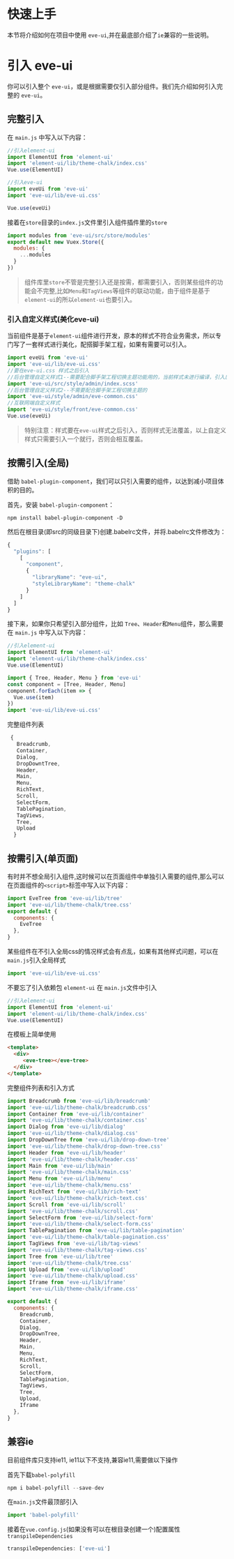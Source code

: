 #  快速上手
本节将介绍如何在项目中使用 `eve-ui`,并在最底部介绍了`ie`兼容的一些说明。

# 引入 eve-ui
你可以引入整个 `eve-ui`，或是根据需要仅引入部分组件。我们先介绍如何引入完整的 `eve-ui`。

## 完整引入

在 `main.js` 中写入以下内容：

```js
//引入element-ui
import ElementUI from 'element-ui'
import 'element-ui/lib/theme-chalk/index.css'
Vue.use(ElementUI)

//引入eve-ui
import eveUi from 'eve-ui'
import 'eve-ui/lib/eve-ui.css'

Vue.use(eveUi)
```


接着在`store`目录的`index.js`文件里引入组件插件里的`store`

```js
import modules from 'eve-ui/src/store/modules'
export default new Vuex.Store({
  modules: {
    ...modules
  }
})
```
> 组件库里`store`不管是完整引入还是按需，都需要引入，否则某些组件的功能会不完整,比如`Menu`和`TagViews`等组件的联动功能，由于组件是基于`element-ui`的所以`element-ui`也要引入。




### 引入自定义样式(美化eve-ui)
当前组件是基于`element-ui`组件进行开发，原本的样式不符合业务需求，所以专门写了一套样式进行美化，配搭脚手架工程，如果有需要可以引入。

```js
import eveUi from 'eve-ui'
import 'eve-ui/lib/eve-ui.css'
//要在eve-ui.css 样式之后引入
//后台管理自定义样式1--需要配合脚手架工程切换主题功能用的，当前样式未进行编译，引入后本地开发编译会变慢，上线后不影响。
import 'eve-ui/src/style/admin/index.scss'
//后台管理自定义样式2--不需要配合脚手架工程切换主题的 
import 'eve-ui/style/admin/eve-common.css'
//互联网端自定义样式
import 'eve-ui/style/front/eve-common.css'
Vue.use(eveUi)
```

> 特别注意：样式要在`eve-ui`样式之后引入，否则样式无法覆盖，以上自定义样式只需要引入一个就行，否则会相互覆盖。


## 按需引入(全局)

借助 `babel-plugin-component`，我们可以只引入需要的组件，以达到减小项目体积的目的。

首先，安装 `babel-plugin-component`：

```
npm install babel-plugin-component -D
```

然后在根目录(即src的同级目录下)创建.babelrc文件，并将.babelrc文件修改为：

```js
{
  "plugins": [
    [
      "component",
      {
        "libraryName": "eve-ui",
        "styleLibraryName": "theme-chalk"
      }
    ]
  ]
}
```
接下来，如果你只希望引入部分组件，比如 `Tree`、`Header`和`Menu`组件，那么需要在 `main.js` 中写入以下内容：

``` js
//引入element-ui
import ElementUI from 'element-ui'
import 'element-ui/lib/theme-chalk/index.css'
Vue.use(ElementUI)

import { Tree, Header, Menu } from 'eve-ui'
const component = [Tree, Header, Menu]
component.forEach(item => {
  Vue.use(item)
})
import 'eve-ui/lib/eve-ui.css'
```

完整组件列表

```js
 { 
   Breadcrumb,
   Container,
   Dialog,
   DropDowntTree,
   Header,
   Main,
   Menu,
   RichText,
   Scroll,
   SelectForm,
   TablePagination,
   TagViews,
   Tree,  
   Upload
  } 
```

## 按需引入(单页面)
有时并不想全局引入组件,这时候可以在页面组件中单独引入需要的组件,那么可以在页面组件的`<script>`标签中写入以下内容：
```js
import EveTree from 'eve-ui/lib/tree'
import 'eve-ui/lib/theme-chalk/tree.css'
export default {
  components: {
    EveTree
  },
}
```

某些组件在不引入全局css的情况样式会有点乱，如果有其他样式问题，可以在`main.js`引入全局样式 
```js
import 'eve-ui/lib/eve-ui.css'
```

不要忘了引入依赖包 `element-ui` 在 `main.js`文件中引入

```js
//引入element-ui
import ElementUI from 'element-ui'
import 'element-ui/lib/theme-chalk/index.css'
Vue.use(ElementUI)
```

在模板上简单使用
```html
<template>
  <div>
     <eve-tree></eve-tree>
  </div>
</template>
```

完整组件列表和引入方式

```js
import Breadcrumb from 'eve-ui/lib/breadcrumb'
import 'eve-ui/lib/theme-chalk/breadcrumb.css'
import Container from 'eve-ui/lib/container'
import 'eve-ui/lib/theme-chalk/container.css'
import Dialog from 'eve-ui/lib/dialog'
import 'eve-ui/lib/theme-chalk/dialog.css'
import DropDownTree from 'eve-ui/lib/drop-down-tree'
import 'eve-ui/lib/theme-chalk/drop-down-tree.css'
import Header from 'eve-ui/lib/header'
import 'eve-ui/lib/theme-chalk/header.css'
import Main from 'eve-ui/lib/main'
import 'eve-ui/lib/theme-chalk/main.css'
import Menu from 'eve-ui/lib/menu'
import 'eve-ui/lib/theme-chalk/menu.css'
import RichText from 'eve-ui/lib/rich-text'
import 'eve-ui/lib/theme-chalk/rich-text.css'
import Scroll from 'eve-ui/lib/scroll'
import 'eve-ui/lib/theme-chalk/scroll.css'
import SelectForm from 'eve-ui/lib/select-form'
import 'eve-ui/lib/theme-chalk/select-form.css'
import TablePagination from 'eve-ui/lib/table-pagination'
import 'eve-ui/lib/theme-chalk/table-pagination.css'
import TagViews from 'eve-ui/lib/tag-views'
import 'eve-ui/lib/theme-chalk/tag-views.css'
import Tree from 'eve-ui/lib/tree'
import 'eve-ui/lib/theme-chalk/tree.css'
import Upload from 'eve-ui/lib/upload'
import 'eve-ui/lib/theme-chalk/upload.css'
import Iframe from 'eve-ui/lib/iframe'
import 'eve-ui/lib/theme-chalk/iframe.css'

export default {
  components: {
    Breadcrumb,
    Container,
    Dialog,
    DropDownTree,
    Header,
    Main,
    Menu,
    RichText,
    Scroll,
    SelectForm,
    TablePagination,
    TagViews,
    Tree,
    Upload,
    Iframe
  },
}
```

## 兼容ie 
目前组件库只支持ie11, ie11以下不支持,兼容ie11,需要做以下操作

首先下载`babel-polyfill`

```js
npm i babel-polyfill --save-dev
```

在`main.js`文件最顶部引入

```js
import 'babel-polyfill'
```

接着在`vue.config.js`(如果没有可以在根目录创建一个)配置属性`transpileDependencies`

```js
transpileDependencies: ['eve-ui'] 
```


